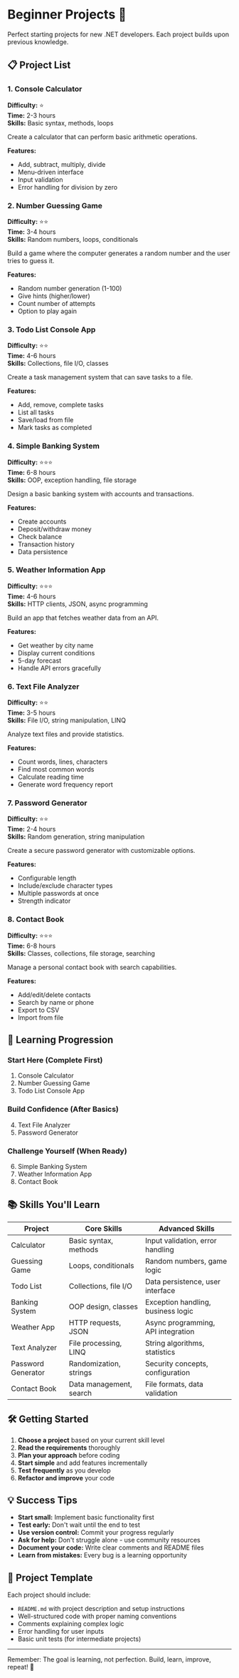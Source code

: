 # Beginner Projects 🌱

Perfect starting projects for new .NET developers. Each project builds upon previous knowledge.

## 📋 Project List

### 1. Console Calculator
**Difficulty:** ⭐  
**Time:** 2-3 hours  
**Skills:** Basic syntax, methods, loops

Create a calculator that can perform basic arithmetic operations.

**Features:**
- Add, subtract, multiply, divide
- Menu-driven interface
- Input validation
- Error handling for division by zero

### 2. Number Guessing Game
**Difficulty:** ⭐⭐  
**Time:** 3-4 hours  
**Skills:** Random numbers, loops, conditionals

Build a game where the computer generates a random number and the user tries to guess it.

**Features:**
- Random number generation (1-100)
- Give hints (higher/lower)
- Count number of attempts
- Option to play again

### 3. Todo List Console App
**Difficulty:** ⭐⭐  
**Time:** 4-6 hours  
**Skills:** Collections, file I/O, classes

Create a task management system that can save tasks to a file.

**Features:**
- Add, remove, complete tasks
- List all tasks
- Save/load from file
- Mark tasks as completed

### 4. Simple Banking System
**Difficulty:** ⭐⭐⭐  
**Time:** 6-8 hours  
**Skills:** OOP, exception handling, file storage

Design a basic banking system with accounts and transactions.

**Features:**
- Create accounts
- Deposit/withdraw money
- Check balance
- Transaction history
- Data persistence

### 5. Weather Information App
**Difficulty:** ⭐⭐⭐  
**Time:** 4-6 hours  
**Skills:** HTTP clients, JSON, async programming

Build an app that fetches weather data from an API.

**Features:**
- Get weather by city name
- Display current conditions
- 5-day forecast
- Handle API errors gracefully

### 6. Text File Analyzer
**Difficulty:** ⭐⭐  
**Time:** 3-5 hours  
**Skills:** File I/O, string manipulation, LINQ

Analyze text files and provide statistics.

**Features:**
- Count words, lines, characters
- Find most common words
- Calculate reading time
- Generate word frequency report

### 7. Password Generator
**Difficulty:** ⭐⭐  
**Time:** 2-4 hours  
**Skills:** Random generation, string manipulation

Create a secure password generator with customizable options.

**Features:**
- Configurable length
- Include/exclude character types
- Multiple passwords at once
- Strength indicator

### 8. Contact Book
**Difficulty:** ⭐⭐⭐  
**Time:** 6-8 hours  
**Skills:** Classes, collections, file storage, searching

Manage a personal contact book with search capabilities.

**Features:**
- Add/edit/delete contacts
- Search by name or phone
- Export to CSV
- Import from file

## 🎯 Learning Progression

### Start Here (Complete First)
1. Console Calculator
2. Number Guessing Game
3. Todo List Console App

### Build Confidence (After Basics)
4. Text File Analyzer
5. Password Generator

### Challenge Yourself (When Ready)
6. Simple Banking System
7. Weather Information App
8. Contact Book

## 📚 Skills You'll Learn

| Project | Core Skills | Advanced Skills |
|---------|-------------|-----------------|
| Calculator | Basic syntax, methods | Input validation, error handling |
| Guessing Game | Loops, conditionals | Random numbers, game logic |
| Todo List | Collections, file I/O | Data persistence, user interface |
| Banking System | OOP design, classes | Exception handling, business logic |
| Weather App | HTTP requests, JSON | Async programming, API integration |
| Text Analyzer | File processing, LINQ | String algorithms, statistics |
| Password Generator | Randomization, strings | Security concepts, configuration |
| Contact Book | Data management, search | File formats, data validation |

## 🛠️ Getting Started

1. **Choose a project** based on your current skill level
2. **Read the requirements** thoroughly
3. **Plan your approach** before coding
4. **Start simple** and add features incrementally
5. **Test frequently** as you develop
6. **Refactor and improve** your code

## 💡 Success Tips

- **Start small:** Implement basic functionality first
- **Test early:** Don't wait until the end to test
- **Use version control:** Commit your progress regularly
- **Ask for help:** Don't struggle alone - use community resources
- **Document your code:** Write clear comments and README files
- **Learn from mistakes:** Every bug is a learning opportunity

## 🔄 Project Template

Each project should include:
- `README.md` with project description and setup instructions
- Well-structured code with proper naming conventions
- Comments explaining complex logic
- Error handling for user inputs
- Basic unit tests (for intermediate projects)

---

Remember: The goal is learning, not perfection. Build, learn, improve, repeat! 🚀